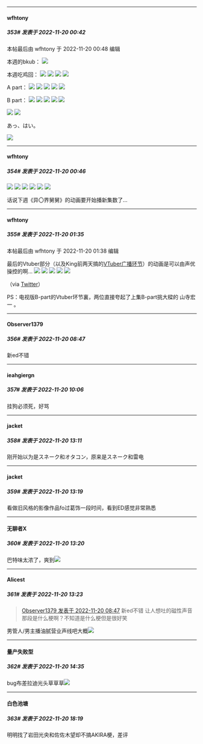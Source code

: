 

*****

####  wfhtony  
##### 353#       发表于 2022-11-20 00:42

 本帖最后由 wfhtony 于 2022-11-20 00:48 编辑 

本週的bkub：
<img src="https://tc2.wfhtony.space/images/2022/11/20/8b8f33bc54d30b1591c1c9b259f4c301.png" referrerpolicy="no-referrer">

本週吃鸡回：
<img src="https://tc2.wfhtony.space/images/2022/11/20/3ea183a5eb06b5b1d79b5d8e996ac41e.png" referrerpolicy="no-referrer">
<img src="https://tc3.wfhtony.space/images/2022/11/20/b06a7e49d7bd5aa7b5f6d43efc29f95a.jpg" referrerpolicy="no-referrer">
<img src="https://tc3.wfhtony.space/images/2022/11/20/44bb91db17a00a4a7410fe6bf48d0ddc.jpg" referrerpolicy="no-referrer">
<img src="https://tc3.wfhtony.space/images/2022/11/20/3c0739c4261c806da7eb641c9fa74224.jpg" referrerpolicy="no-referrer">

A part：
<img src="https://tc2.wfhtony.space/images/2022/11/20/ad584bd128b69d84915a5f6e0bd688b3.png" referrerpolicy="no-referrer">
<img src="https://tc2.wfhtony.space/images/2022/11/20/ede9cf0968fbecc950bb17ffc94642d2.jpg" referrerpolicy="no-referrer">
<img src="https://tc2.wfhtony.space/images/2022/11/20/dd7c29d9e3138cebd5ddac12b7c7195b.png" referrerpolicy="no-referrer">
<img src="https://tc2.wfhtony.space/images/2022/11/20/90fd4b34d6e3231c6c2144e3941b4545.png" referrerpolicy="no-referrer">
<img src="https://tc2.wfhtony.space/images/2022/11/20/2b77a3dd6853d5323566a9750265c967.jpg" referrerpolicy="no-referrer">

B part：
<img src="https://tc2.wfhtony.space/images/2022/11/20/f6f95dd9ce2bcc72cfedd40b51eb0da3.png" referrerpolicy="no-referrer">
<img src="https://tc2.wfhtony.space/images/2022/11/20/b98494c28672d07495dbc0af90c8792a.jpg" referrerpolicy="no-referrer">
<img src="https://tc2.wfhtony.space/images/2022/11/20/db7db48d684883c72c66fa6ba0553878.png" referrerpolicy="no-referrer">
<img src="https://tc2.wfhtony.space/images/2022/11/20/7ba70d3f14f79e8365e55a438764ff89.png" referrerpolicy="no-referrer">
<img src="https://tc2.wfhtony.space/images/2022/11/20/8487243d58513dffe0e808909963ea15.jpg" referrerpolicy="no-referrer">

<img src="https://tc3.wfhtony.space/images/2022/11/20/72744b4a166b6bd69733d16be52f3169.jpg" referrerpolicy="no-referrer">
<img src="https://tc3.wfhtony.space/images/2022/11/20/00ff2be99670e18f733e1cc34f8a832d.jpg" referrerpolicy="no-referrer">

あっ、はい。

<img src="https://tc2.wfhtony.space/images/2022/11/20/879ecb8556f9588a25500862bf3f2f93.jpg" referrerpolicy="no-referrer">

*****

####  wfhtony  
##### 354#       发表于 2022-11-20 00:46

<img src="https://tc3.wfhtony.space/images/2022/11/20/0c8413a7069062e98e30a2a0092d76b1.jpg" referrerpolicy="no-referrer">
<img src="https://tc3.wfhtony.space/images/2022/11/20/f950158c8a9090c874cd5e04d2d9e67b.png" referrerpolicy="no-referrer">
<img src="https://tc3.wfhtony.space/images/2022/11/20/56819d19f1ca3b6e1bbf248d031f4280.png" referrerpolicy="no-referrer">
<img src="https://tc3.wfhtony.space/images/2022/11/20/ae184fbd7e3cbdeb1d569d56c12d203a.png" referrerpolicy="no-referrer">
<img src="https://tc3.wfhtony.space/images/2022/11/20/74ac8e484922d4468bd87f476b36deef.png" referrerpolicy="no-referrer">
<img src="https://tc3.wfhtony.space/images/2022/11/20/9fc3d15b101171dee98643dc8e1b67f7.png" referrerpolicy="no-referrer">

话说下週《异〇界舅舅》的动画要开始播新集数了...



*****

####  wfhtony  
##### 355#       发表于 2022-11-20 01:35

 本帖最后由 wfhtony 于 2022-11-20 01:38 编辑 

最后的Vtuber部分（以及King前两天搞的[VTuber广播环节](https://www.youtube.com/watch?v=jRTFAtMspiw&amp;t=14s)）的动画是可以由声优操控的啊...
<img src="https://tc2.wfhtony.space/images/2022/11/20/8b35d18e3524551ad0055f4b7e8c69bf.png" referrerpolicy="no-referrer">
<img src="https://tc2.wfhtony.space/images/2022/11/20/fb5abf988724adc0179efc0cb948d727.jpg" referrerpolicy="no-referrer">
<img src="https://tc2.wfhtony.space/images/2022/11/20/d96e0e2f181c5706bd9d1ca279badb68.jpg" referrerpolicy="no-referrer">
<img src="https://tc2.wfhtony.space/images/2022/11/20/ca27295ab4b0add05daa8d516ccdbcfa.jpg" referrerpolicy="no-referrer">
<img src="https://tc2.wfhtony.space/images/2022/11/20/285de53259a60259a28b175665591f2a.jpg" referrerpolicy="no-referrer">

（via [Twitter](https://twitter.com/kamikazenosyain/status/1594011753767374850)）

PS：电视版B-part的Vtuber环节裏，两位直接夸起了上集B-part挑大樑的 山寺宏一 。



*****

####  Observer1379  
##### 356#       发表于 2022-11-20 08:47

新ed不错



*****

####  ieahgiergn  
##### 357#       发表于 2022-11-20 10:06

挂狗必须死，好骂



*****

####  jacket  
##### 358#       发表于 2022-11-20 13:11

刚开始以为是スネーク和オタコン，原来是スネーク和雷电



*****

####  jacket  
##### 359#       发表于 2022-11-20 13:19

看做旧风格的影像作品fo过葛饰一段时间，看到ED感觉非常熟悉

*****

####  无聊者X  
##### 360#       发表于 2022-11-20 13:20

巴特味太浓了，爽到<img src="https://static.saraba1st.com/image/smiley/face2017/075.png" referrerpolicy="no-referrer">



*****

####  Alicest  
##### 361#       发表于 2022-11-20 13:23

<blockquote><a href="httphttps://bbs.saraba1st.com/2b/forum.php?mod=redirect&amp;goto=findpost&amp;pid=58514338&amp;ptid=2044082" target="_blank">Observer1379 发表于 2022-11-20 08:47</a>
新ed不错
让人想吐的磁性声音那段是什么梗啊？不知道是什么梗但是很好笑</blockquote>
男管人/男主播油腻营业声线吧大概<img src="https://static.saraba1st.com/image/smiley/face2017/037.png" referrerpolicy="no-referrer">



*****

####  量产失败型  
##### 362#       发表于 2022-11-20 14:35

bug布差拉迪光头草草草<img src="https://static.saraba1st.com/image/smiley/face2017/066.png" referrerpolicy="no-referrer">



*****

####  白色池塘  
##### 363#       发表于 2022-11-20 18:19

明明找了岩田光央和佐佐木望却不搞AKIRA梗，差评

